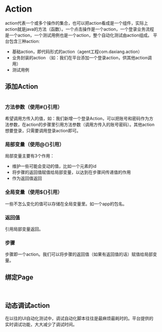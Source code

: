 # Action
action代表一个或多个操作的集合，也可以把action看成是一个组件，实际上action就是java的方法（函数）。一个点击操作是一个action，一个登录业务流程是一个action，一个测试用例也是一个action，整个自动化测试由action组成。
平台包含三种action:
* 基础action，即代码形式的action（agent工程com.daxiang.action）
* 业务封装的action （如：我们在平台添加一个登录action，供其他action调用）
* 测试用例

## 添加Action
<img :src="$withBase('/assets/save_action.png')" class="zoom">

### 方法参数（使用#{}引用）
希望调用方传入的值，如：我们新增一个登录Action，可以把账号和密码作为方法参数，在action的步骤里引用方法参数（调用方传入的账号密码）。其他action想要登录，只需要调用登录action即可。
### 局部变量（使用@{}引用）
局部变量主要有3个作用：
* 维护一些可能会变动的值，比如一个元素的id
* 将步骤的返回值赋值给局部变量，以达到在步骤间传递值的作用
* 作为返回值返回
### 全局变量（使用${}引用）
一些不怎么变化的值可以存储在全局变量里。如一个app的包名。
### 返回值
引用局部变量返回。
### 步骤
步骤即一个action。我们可以将步骤的返回值（如果有返回值的话）赋值给局部变量。

## 绑定Page
<img :src="$withBase('/assets/action_select_page.png')" class="zoom">
<img :src="$withBase('/assets/action_page.png')" class="zoom">

## 动态调试action
在以往的UI自动化测试中，调试自动化脚本往往是最麻烦最耗时的。平台提供的实时调试功能，大大减少了调试时间。
<img :src="$withBase('/assets/debug_action.gif')" class="zoom">